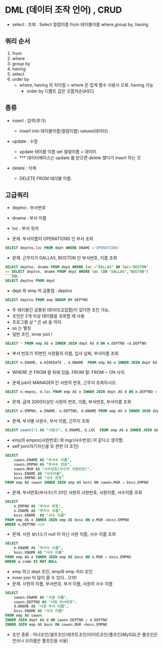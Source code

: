 
# DML (데이터 조작 언어) ,  CRUD 
+  select : 조회
 : Select 컬럼이름 from 테이블이름 where,group by, having 

##  쿼리 순서
1. from
2. where
3. group by
4. having
5. select 
6. order by
    * where, having 의 차이점
        = where 은 집계 함수 사용시 오류.  having 가능
        + order by 디폴트 값은 오름차순(ASC)

## 종류
+ insert : 입력(추가)
   -  insert into 테이블이름(컬럼이름) values(데이터)

+ update : 수정
    - update 테이블 이름 set 컬럼이름 = 데이터
    - *** 데이터베이스는 update 를 받으면 delete 했다가 insert 하는 것

+ delete : 삭제
    - DELETE FROM 테이블 이름.
## 고급쿼리
- deptno : 부서번호
- dname : 부서 이름
- loc : 부서 위치

- 문제. 부서이름이 OPERATIONS 인 부서 조회
```SQL
SELECT deptno,loc FROM dept WHERE DNAME ='OPERATIONS'
```
- 문제. 근무지가 DALLAS, BOSTON 인 부서번호, 이름 조회
```SQL
SELECT deptno, dname FROM dept WHERE loc ="DALLAS" OR loc="BOSTON"
== SELECT deptno, dname FROM dept WHERE loc (IN "DALLAS","BOSTON")
```SQL
SELECT deptno FROM dept
```
- dept 와 emp 의 공통점 : deptno
```SQL
SELECT deptno FROM emp GROUP BY DEPTNO 
```
- 두 테이블간 공통된 데이터(교집합)이 있다면 조인 가능.
- 조인은 2개 이상 테이블을 조회할 때 사용
- 프로그램 상 * 은 all 을 의미.
- as 는 별칭
- 일반 조인, inner join !
```SQL
SELECT * FROM emp AS e INNER JOIN dept AS d ON e.DEPTNO =d.DEPTNO
```
- 부서 번호가 10번인 사원들의 이름, 입사 날짜, 부서이름 조회
```SQL
SELECT e.ENAME, e.HIREDATE , d.DNAME  FROM emp AS e INNER JOIN dept AS d ON e.DEPTNO =d.DEPTNO WHERE e.deptno =10
```
- WHERE 은 FROM 절 뒤에 있음. FROM 절: FROM ~ ON 사이.

- 문제.job이 MANAGER 인 사원의 번호, 근무지 조회하시오.
```SQL
SELECT e.empno, d.loc FROM emp AS e INNER JOIN dept AS d ON e.DEPTNO = d.DEPTNO WHERE e.JOB ='MANAGER'
```
- 문제. 급여 2000이상인 사원의 번호, 이름, 부서번호, 부서이름 조회
```SQL
SELECT e.EMPNO, e.ENAME, e.DEPTNO, d.DNAME FROM emp AS e INNER JOIN dept AS d ON e.DEPTNO = d.DEPTNO WHERE e.sal>=2000
```
- 문제. 부서별 사원수, 부서 이름, 근무지 조회
```SQL
SELECT count(*) AS "사원수", d.DNAME, d.LOC  FROM emp AS e INNER JOIN dept AS d ON e.DEPTNO =d.DEPTNO GROUP BY e.DEPTNO
```
- emp의 empno(사원번호) 와 mgr(사수번호) 이 같다고 생각함.
- self join(자기자신을 또 한번 더 조인)
```SQL
SELECT 
	sawon.ENAME AS "부사수 이름",
	sawon.EMPNO AS "부사수 번호",
	sawon.MGR AS "사수번호(사수의 사원번호)",
	boss.ENAME AS "사수이름",
	boss.EMPNO AS "사수 번호" 
FROM emp AS sawon INNER JOIN emp AS boss ON sawon.MGR = boss.EMPNO
```
- 문제. 부서번호(부사수)가 20인 사원의 사원번호, 사원이름, 사수이름 조회
```SQL
SELECT 
	e.EMPNO AS "부사수 번호", 
	e.ENAME AS "부사수 이름", 
	boss.ENAME  AS "사수 이름"  
FROM emp AS e INNER JOIN emp AS boss ON e.MGR =boss.EMPNO 
WHERE e.DEPTNO =20
```
- 문제. 사원 보너스가 null 이 아닌 사원 이름, 사수 이름 조회
```SQL
SELECT 
	e.ENAME AS "부사수 이름",
	boss.ENAME AS "사수 이름"
FROM emp AS e INNER JOIN emp AS boss ON e.MGR = boss.EMPNO 
WHERE e.comm IS NOT NULL
```
- emp 하고 dept 조인, emp와 emp 끼리 조인
- inner join 이 많이 올 수 있다.. 으악!
- 문제. 사원의 이름, 부서번호, 부서 이름, 사원의 사수 이름
```SQL
SELECT 
	sawon.ENAME AS "사원 이름",
	sawon.DEPTNO AS "사원 부서번호",
	d.DNAME AS "사원 부서 이름",
	boss.ENAME AS "사수 이름"
FROM emp AS sawon 
INNER JOIN dept AS d ON sawon.DEPTNO = d.DEPTNO 
INNER JOIN emp AS boss ON sawon.MGR =boss.EMPNO 
```
- 조인 종류 : 이너조인/셀프조인/레프트조인/라이트조인/풀조인(MySQL은 풀조인은 안쓰나 오라클은 풀조인을 사용)

